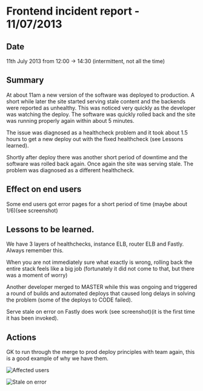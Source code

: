 # Frontend incident report - 11/07/2013

## Date
11th July 2013 from 12:00 -> 14:30 (intermittent, not all the time)

## Summary
At about 11am a new version of the software was deployed to production. A short while later the site started serving
stale content and the backends were reported as unhealthy. This was noticed very quickly as the developer was watching
 the deploy. The software was quickly rolled back and the site was running properly again within about 5 minutes.

The issue was diagnosed as a healthcheck problem and it took about 1.5 hours to get a new deploy out with the fixed
  healthcheck (see Lessons learned).

Shortly after deploy there was another short period of downtime and the software was rolled back again. Once again the
site was serving stale. The problem was diagnosed as a different healthcheck.

## Effect on end users
Some end users got error pages for a short period of time (maybe about 1/6)(see screenshot)

## Lessons to be learned.
We have 3 layers of healthchecks, instance ELB, router ELB and Fastly. Always remember this.

When you are not immediately sure what exactly is wrong, rolling back the entire stack feels like a big job
(fortunately it did not come to that, but there was a moment of worry)

Another developer merged to MASTER while this was ongoing and triggered a round of builds and automated deploys that
caused long delays in solving the problem (some of the deploys to CODE failed).

Serve stale on error on Fastly does work (see screenshot)(it is the first time it has been invoked).

## Actions
GK to run through the merge to prod deploy principles with team again, this is a good example of why we have them.

![Affected users](http://dl.dropboxusercontent.com/u/556269/stale-ophan.png)

![Stale on error](http://dl.dropboxusercontent.com/u/556269/stale.png)
